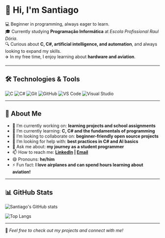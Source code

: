 # 👋 Hi, I'm Santiago

💻 Beginner in programming, always eager to learn.  
🎓 Currently studying **Programação Informática** at *Escola Profissional Raul Dória*.  
🔍 Curious about **C, C#, artificial intelligence, and automation**, and always looking to expand my skills.  
✈️ In my free time, I enjoy learning about **hardware and aviation**.  

---

## 🛠️ Technologies & Tools

![C](https://img.shields.io/badge/-C-00599C?style=flat&logo=c&logoColor=white)
![C#](https://img.shields.io/badge/-C%23-239120?style=flat&logo=c-sharp&logoColor=white)
![Git](https://img.shields.io/badge/-Git-F05032?style=flat&logo=git&logoColor=white)
![GitHub](https://img.shields.io/badge/-GitHub-181717?style=flat&logo=github&logoColor=white)
![VS Code](https://img.shields.io/badge/-VS%20Code-007ACC?style=flat&logo=visual-studio-code&logoColor=white)
![Visual Studio](https://img.shields.io/badge/-Visual%20Studio-5C2D91?style=flat&logo=visual-studio&logoColor=white)

---

## 🌟 About Me

- 🔭 I’m currently working on: **learning projects and school assignments**  
- 🌱 I’m currently learning: **C, C# and the fundamentals of programming**  
- 👯 I’m looking to collaborate on: **beginner-friendly open source projects**  
- 🤔 I’m looking for help with: **best practices in C# and AI basics**  
- 💬 Ask me about: **my journey as a student programmer**  
- 📫 How to reach me: **[LinkedIn](https://www.linkedin.com/in/santiago-afonso-078086373?utm_source=share&utm_campaign=share_via&utm_content=profile&utm_medium=android_app) | [Email](santiagoafonso969@gmail.com)**  
- 😄 Pronouns: **he/him**  
- ⚡ Fun fact: **I love airplanes and can spend hours learning about aviation!**  

---

## 📊 GitHub Stats

![Santiago's GitHub stats](https://github-readme-stats.vercel.app/api?username=SEU-USERNAME-AQUI&show_icons=true&theme=tokyonight)

![Top Langs](https://github-readme-stats.vercel.app/api/top-langs/?username=SEU-USERNAME-AQUI&layout=compact&theme=tokyonight)

---

📌 *Feel free to check out my projects and connect with me!*
